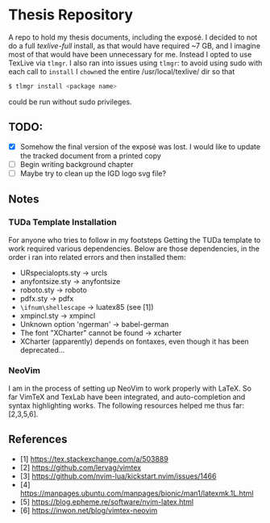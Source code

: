 # Thesis Repository
A repo to hold my thesis documents, including the exposé. I decided to not do a full *texlive-full* install, as that would have required ~7 GB, and I imagine most of that would have been unnecessary for me. Instead I opted to use TexLive via `tlmgr`. I also ran into issues using `tlmgr`: to avoid using sudo with each call to `install` I `chown`ed the entire /usr/local/texlive/ dir so that
```sh
$ tlmgr install <package name>
```
could be run without sudo privileges.

## TODO:
- [x] Somehow the final version of the exposé was lost. I would like to update the tracked document from a printed copy
- [ ] Begin writing background chapter
- [ ] Maybe try to clean up the IGD logo svg file?

## Notes
### TUDa Template Installation
For anyone who tries to follow in my footsteps
Getting the TUDa template to work required various dependencies. Below are those dependencies, in the order i ran into related errors and then installed them:
- URspecialopts.sty -> urcls
- anyfontsize.sty -> anyfontsize
- roboto.sty -> roboto
- pdfx.sty -> pdfx
- `\ifnum\shellescape` -> luatex85 (see [1])
- xmpincl.sty -> xmpincl
- Unknown option 'ngerman' -> babel-german
- The font "XCharter" cannot be found -> xcharter
- XCharter (apparently) depends on fontaxes, even though it has been deprecated...

### NeoVim
I am in the process of setting up NeoVim to work properly with LaTeX. So far VimTeX and TexLab have been integrated, and auto-completion and syntax highlighting works. The following resources helped me thus far: [2,3,5,6].

## References
- [1] https://tex.stackexchange.com/a/503889
- [2] https://github.com/lervag/vimtex
- [3] https://github.com/nvim-lua/kickstart.nvim/issues/1466
- [4] https://manpages.ubuntu.com/manpages/bionic/man1/latexmk.1L.html
- [5] https://blog.epheme.re/software/nvim-latex.html
- [6] https://inwon.net/blog/vimtex-neovim

